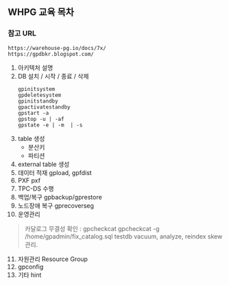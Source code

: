 ## WHPG 교육 목차

### 참고 URL
```
https://warehouse-pg.io/docs/7x/
https://gpdbkr.blogspot.com/
```

1. 아키텍처 설명
2. DB 설치 / 시작 / 종료 / 삭제
   ```
   gpinitsystem 
   gpdeletesystem 
   gpinitstandby 
   gpactivatestandby 
   gpstart -a 
   gpstop -u | -af 
   gpstate -e | -m  | -s  
   ```
4. table 생성
   - 분산키
   - 파티션
5. external table 생성
6. 데이터 적재
   gpload, gpfdist
7. PXF
   pxf 
8. TPC-DS 수행
9. 백업/복구
   gpbackup/gprestore
10. 노드장애 복구 
   gprecoverseg
11. 운영관리
   > 카달로그 무결성 확인 : gpcheckcat
     gpcheckcat -g /home/gpadmin/fix_catalog.sql testdb
   > vacuum, analyze, reindex
   > skew 관리.
11. 자원관리
    Resource Group
12.
    gpconfig
13. 기타
    hint
